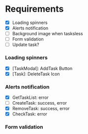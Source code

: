 # Requirements

- [x] Loading spinners
- [x] Alerts notification
- [ ] Background image when tasksless
- [ ] Form validation
- [ ] Update task?

### Loading spinners

- [x] [TaskModal]: AddTask Button
- [x] [Task]: DeleteTask Icon

### Alerts notification
- [X] GetTaskList: error
- [ ] CreateTask: success, error
- [x] RemoveTask: success, error
- [x] CheckTask: error

### Form validation

